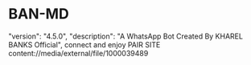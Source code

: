 # BAN-MD
  "version": "4.5.0",
  "description": "A WhatsApp Bot Created By KHAREL BANKS  Official",
  connect and enjoy
  PAIR SITE
content://media/external/file/1000039489
